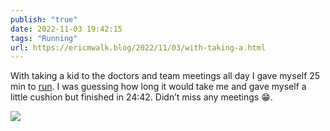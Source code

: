 ```yaml
---
publish: "true"
date: 2022-11-03 19:42:15
tags: "Running"
url: https://ericmwalk.blog/2022/11/03/with-taking-a.html
---
```


With taking a kid to the doctors and team meetings all day I gave myself 25 min to [run](http://www.strava.com/activities/8064103704). I was guessing how long it would take me and gave myself a little cushion but finished in 24:42. Didn’t miss any meetings 😁.


![](https://ericmwalk.blog/uploads/2022/6f77f1cb9c.jpg)